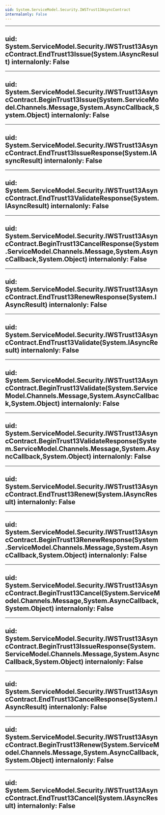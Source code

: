 ```yaml
---
uid: System.ServiceModel.Security.IWSTrust13AsyncContract
internalonly: False
---
```


---
uid: System.ServiceModel.Security.IWSTrust13AsyncContract.EndTrust13Issue(System.IAsyncResult)
internalonly: False
---

---
uid: System.ServiceModel.Security.IWSTrust13AsyncContract.BeginTrust13Issue(System.ServiceModel.Channels.Message,System.AsyncCallback,System.Object)
internalonly: False
---

---
uid: System.ServiceModel.Security.IWSTrust13AsyncContract.EndTrust13IssueResponse(System.IAsyncResult)
internalonly: False
---

---
uid: System.ServiceModel.Security.IWSTrust13AsyncContract.EndTrust13ValidateResponse(System.IAsyncResult)
internalonly: False
---

---
uid: System.ServiceModel.Security.IWSTrust13AsyncContract.BeginTrust13CancelResponse(System.ServiceModel.Channels.Message,System.AsyncCallback,System.Object)
internalonly: False
---

---
uid: System.ServiceModel.Security.IWSTrust13AsyncContract.EndTrust13RenewResponse(System.IAsyncResult)
internalonly: False
---

---
uid: System.ServiceModel.Security.IWSTrust13AsyncContract.EndTrust13Validate(System.IAsyncResult)
internalonly: False
---

---
uid: System.ServiceModel.Security.IWSTrust13AsyncContract.BeginTrust13Validate(System.ServiceModel.Channels.Message,System.AsyncCallback,System.Object)
internalonly: False
---

---
uid: System.ServiceModel.Security.IWSTrust13AsyncContract.BeginTrust13ValidateResponse(System.ServiceModel.Channels.Message,System.AsyncCallback,System.Object)
internalonly: False
---

---
uid: System.ServiceModel.Security.IWSTrust13AsyncContract.EndTrust13Renew(System.IAsyncResult)
internalonly: False
---

---
uid: System.ServiceModel.Security.IWSTrust13AsyncContract.BeginTrust13RenewResponse(System.ServiceModel.Channels.Message,System.AsyncCallback,System.Object)
internalonly: False
---

---
uid: System.ServiceModel.Security.IWSTrust13AsyncContract.BeginTrust13Cancel(System.ServiceModel.Channels.Message,System.AsyncCallback,System.Object)
internalonly: False
---

---
uid: System.ServiceModel.Security.IWSTrust13AsyncContract.BeginTrust13IssueResponse(System.ServiceModel.Channels.Message,System.AsyncCallback,System.Object)
internalonly: False
---

---
uid: System.ServiceModel.Security.IWSTrust13AsyncContract.EndTrust13CancelResponse(System.IAsyncResult)
internalonly: False
---

---
uid: System.ServiceModel.Security.IWSTrust13AsyncContract.BeginTrust13Renew(System.ServiceModel.Channels.Message,System.AsyncCallback,System.Object)
internalonly: False
---

---
uid: System.ServiceModel.Security.IWSTrust13AsyncContract.EndTrust13Cancel(System.IAsyncResult)
internalonly: False
---
